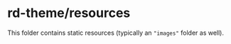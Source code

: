 # rd-theme/resources

This folder contains static resources (typically an `"images"` folder as well).
